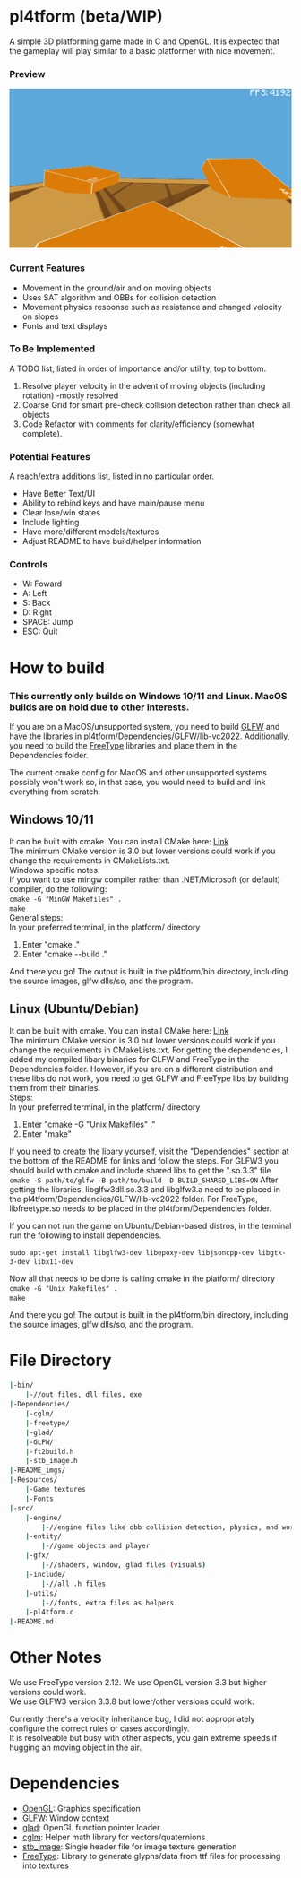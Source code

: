 # pl4tform (beta/WIP)

A simple 3D platforming game made in C and OpenGL. It is expected that the gameplay will play similar to a basic platformer with nice movement.

### Preview

![thumbnail](README_imgs/prev_with_text.png)

### Current Features
- Movement in the ground/air and on moving objects
- Uses SAT algorithm and OBBs for collision detection
- Movement physics response such as resistance and changed velocity on slopes
- Fonts and text displays

### To Be Implemented
A TODO list, listed in order of importance and/or utility, top to bottom.
1. Resolve player velocity in the advent of moving objects (including rotation) -mostly resolved
2. Coarse Grid for smart pre-check collision detection rather than check all objects
3. Code Refactor with comments for clarity/efficiency (somewhat complete).

### Potential Features
A reach/extra additions list, listed in no particular order.
- Have Better Text/UI
- Ability to rebind keys and have main/pause menu
- Clear lose/win states
- Include lighting
- Have more/different models/textures
- Adjust README to have build/helper information

### Controls
- W: Foward
- A: Left
- S: Back
- D: Right
- SPACE: Jump
- ESC: Quit

# How to build
### This currently only builds on Windows 10/11 and Linux. MacOS builds are on hold due to other interests.
If you are on a MacOS/unsupported system, you need to build [GLFW](https://www.glfw.org/docs/latest/compile.html) and have the libraries in pl4tform/Dependencies/GLFW/lib-vc2022.
Additionally, you need to build the [FreeType](https://freetype.org/) libraries and place them in the Dependencies folder.

The current cmake config for MacOS and other unsupported systems possibly won't work so, in that case, you would need to build and link everything from scratch.

## Windows 10/11 
It can be built with cmake. You can install CMake here: [Link](https://cmake.org/install/)\
The minimum CMake version is 3.0 but lower versions could work if you change the requirements in CMakeLists.txt.\
Windows specific notes:\
If you want to use mingw compiler rather than .NET/Microsoft (or default) compiler, do the following:\
```cmake -G "MinGW Makefiles" .```\
```make```\
General steps:\
In your preferred terminal, in the platform/ directory
1. Enter "cmake ."
2. Enter "cmake --build ."

And there you go! The output is built in the pl4tform/bin directory, including the source images, glfw dlls/so, and the program.

## Linux (Ubuntu/Debian)
It can be built with cmake. You can install CMake here: [Link](https://cmake.org/install/)\
The minimum CMake version is 3.0 but lower versions could work if you change the requirements in CMakeLists.txt.
For getting the dependencies, I added my compiled libary binaries for GLFW and FreeType in the Dependencies folder.
However, if you are on a different distribution and these libs do not work, you need to get GLFW and FreeType libs by building them from their binaries.\
Steps:\
In your preferred terminal, in the platform/ directory
1. Enter "cmake -G "Unix Makefiles" ."
2. Enter "make"

If you need to create the libary yourself, visit the "Dependencies" section at the bottom of the README for links and follow the steps.
For GLFW3 you should build with cmake and include shared libs to get the ".so.3.3" file ```cmake -S path/to/glfw -B path/to/build -D BUILD_SHARED_LIBS=ON```
After getting the libraries, libglfw3dll.so.3.3 and libglfw3.a need to be placed in the pl4tform/Dependencies/GLFW/lib-vc2022 folder.
For FreeType, libfreetype.so needs to be placed in the pl4tform/Dependencies folder.

If you can not run the game on Ubuntu/Debian-based distros, in the terminal run the following to install dependencies.
```
sudo apt-get install libglfw3-dev libepoxy-dev libjsoncpp-dev libgtk-3-dev libx11-dev
```

Now all that needs to be done is calling cmake in the platform/ directory\
```cmake -G "Unix Makefiles" .```\
```make```

And there you go! The output is built in the pl4tform/bin directory, including the source images, glfw dlls/so, and the program.

# File Directory
```bash
|-bin/
	|-//out files, dll files, exe
|-Dependencies/
	|-cglm/
	|-freetype/
	|-glad/
	|-GLFW/
	|-ft2build.h
	|-stb_image.h
|-README_imgs/
|-Resources/
	|-Game textures
	|-Fonts
|-src/
	|-engine/
		|-//engine files like obb collision detection, physics, and world
	|-entity/
		|-//game objects and player
	|-gfx/
		|-//shaders, window, glad files (visuals)
	|-include/
		|-//all .h files
	|-utils/
		|-//fonts, extra files as helpers.
	|-pl4tform.c
|-README.md
```

# Other Notes

We use FreeType version 2.12. We use OpenGL version 3.3 but higher versions could work.\
We use GLFW3 version 3.3.8 but lower/other versions could work.

Currently there's a velocity inheritance bug, I did not appropriately configure the correct rules or cases accordingly.\
It is resolveable but busy with other aspects, you gain extreme speeds if hugging an moving object in the air.

# Dependencies
- [OpenGL](https://www.opengl.org/): Graphics specification
- [GLFW](https://github.com/glfw/glfw): Window context
- [glad](https://github.com/Dav1dde/glad): OpenGL function pointer loader
- [cglm](https://github.com/recp/cglm): Helper math library for vectors/quaternions
- [stb_image](https://github.com/nothings/stb/blob/master/stb_image.h): Single header file for image texture generation
- [FreeType](https://freetype.org/): Library to generate glyphs/data from ttf files for processing into textures

